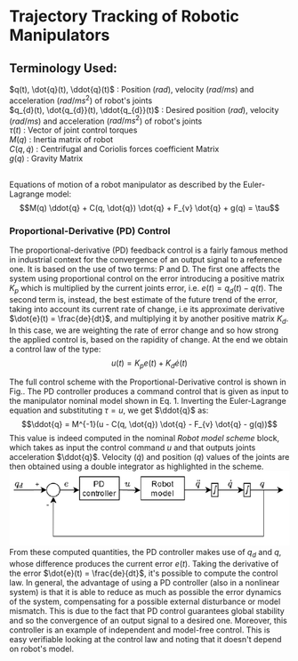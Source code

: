 # Trajectory Tracking of Robotic Manipulators

## Terminology Used:

$q(t), \dot{q}(t), \ddot{q}(t)$ : Position ($rad$), velocity ($rad/ms$) and acceleration ($rad/ms^{2}$) of robot's joints\
$q_{d}(t), \dot{q_{d}}(t), \ddot{q_{d}}(t)$ : Desired position ($rad$), velocity ($rad/ms$) and acceleration ($rad/ms^{2}$) of robot's joints\
$\tau(t)$ : Vector of joint control torques \
$M(q)$ : Inertia matrix of robot\
$C(q, \dot{q})$ : Centrifugal and Coriolis forces coefficient Matrix \
$g(q)$ : Gravity Matrix

## 

Equations of motion of a robot manipulator as described by the Euler-Lagrange model:
$$M(q) \ddot{q} + C(q, \dot{q}) \dot{q} + F_{v} \dot{q} + g(q) = \tau$$

### Proportional-Derivative (PD) Control

The proportional-derivative (PD) feedback control is a fairly famous method in industrial context for the convergence of an output signal to a reference one. It is based on the use of two terms: P and D. The first one affects the system using proportional control on the error introducing a positive matrix $K_{p}$ which is multiplied by the current joints error, i.e. $e(t) = q_{d}(t) - q(t)$. The second term is, instead, the best estimate of the future trend of the error, taking into account its current rate of change, i.e its approximate derivative $\dot{e}(t) = \frac{de}{dt}$, and multiplying it by another positive matrix $K_{d}$. In this case, we are weighting the rate of error change and so how strong the applied control is, based on the rapidity of change. At the end we obtain a control law of the type:
$$u(t)=K_{p}e(t)+K_{d}\dot{e}(t)$$

The full control scheme with the Proportional-Derivative control is shown in Fig.. The PD controller produces a command control that is given as input to the manipulator nominal model shown in Eq. 1. Inverting the Euler-Lagrange equation and substituting $\tau = u$, we get $\ddot{q}$ as:
$$\ddot{q} = M^{-1}(u - C(q, \dot{q}) \dot{q} - F_{v} \dot{q} - g(q))$$
This value is indeed computed in the nominal <em>Robot model scheme</em> block, which takes as input the control command $u$ and that outputs joints acceleration $\ddot{q}$. Velocity ($\dot{q}$) and position ($q$) values of the joints are then obtained using a double integrator as highlighted in the scheme.
![PD Control architecture](https://github.com/Karthik-Rajgopal/Trajectory-Tracking-of-Robotic-Manipulators/blob/main/PID.png)
From these computed quantities, the PD controller makes use of $q_{d}$ and $q$, whose difference produces the current error $e(t)$. Taking the derivative of the error $\dot{e}(t) = \frac{de}{dt}$, it's possible to compute the control law. In general, the advantage of using a PD controller (also in a nonlinear system) is that it is able to reduce as much as possible the error dynamics of the system,
compensating for a possible external disturbance or model mismatch. This is due to the fact that PD control guarantees global stability and so the convergence of an output signal to a desired one. Moreover, this controller is an example of independent and model-free control. This is easy verifiable looking at the control law and noting that it doesn't depend on robot's model.


